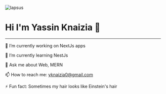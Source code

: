 ![lapsus](https://github.com/Yassine-Knaizia/Yassine-Knaizia/assets/66827202/e37fb0e3-5d29-4e44-b4f2-8d3893d7f567)

# **Hi I'm Yassin Knaizia 👋**
___________________________________________________________________________________________________________________


🔭 I’m currently working on NextJs apps

🌱 I’m currently learning NestJs

💬 Ask me about Web, MERN

📫 How to reach me: yknaizia0@gmail.com

⚡ Fun fact: Sometimes my hair looks like Einstein's hair 


